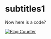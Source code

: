 # subtitles1
Now here is a code?

<a href="https://info.flagcounter.com/fLOl"><img src="https://s01.flagcounter.com/countxl/fLOl/bg_FFFFFF/txt_000000/border_CCCCCC/columns_8/maxflags_250/viewers_0/labels_1/pageviews_1/flags_0/percent_0/" alt="Flag Counter" border="0"></a>
